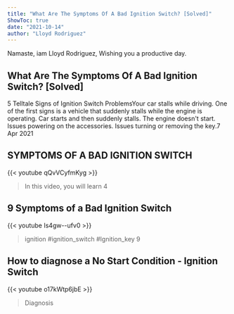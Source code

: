 ```yaml
---
title: "What Are The Symptoms Of A Bad Ignition Switch? [Solved]"
ShowToc: true 
date: "2021-10-14"
author: "Lloyd Rodriguez" 
---
```


Namaste, iam Lloyd Rodriguez, Wishing you a productive day.
## What Are The Symptoms Of A Bad Ignition Switch? [Solved]
5 Telltale Signs of Ignition Switch ProblemsYour car stalls while driving. One of the first signs is a vehicle that suddenly stalls while the engine is operating. 
 Car starts and then suddenly stalls. 
 The engine doesn't start. 
 Issues powering on the accessories. 
 Issues turning or removing the key.7 Apr 2021

## SYMPTOMS OF A BAD IGNITION SWITCH
{{< youtube qQvVCyfmKyg >}}
>In this video, you will learn 4 

## 9 Symptoms of a Bad Ignition Switch
{{< youtube Is4gw--ufv0 >}}
>ignition #ignition_switch #Ignition_key 9 

## How to diagnose a No Start Condition - Ignition Switch
{{< youtube o17kWtp6jbE >}}
>Diagnosis

